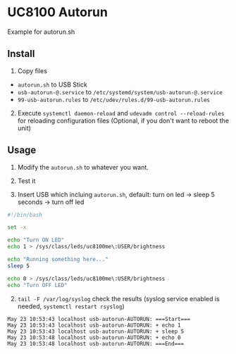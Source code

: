 # UC8100 Autorun
Example for autorun.sh

## Install
1. Copy files
  - `autorun.sh` to USB Stick
  - `usb-autorun-@.service` to `/etc/systemd/system/usb-autorun-@.service`
  - `99-usb-autorun.rules` to `/etc/udev/rules.d/99-usb-autorun.rules`
2. Execute `systemctl daemon-reload` and `udevadm control --reload-rules` for reloading configuration files (Optional, if you don't want to reboot the unit)

## Usage

1. Modify the `autorun.sh` to whatever you want.

2. Test it
  1. Insert USB which incluing `autorun.sh`, default: turn on led -> sleep 5 seconds -> turn off led
  ```bash
#!/bin/bash

set -x

echo "Turn ON LED"
echo 1 > /sys/class/leds/uc8100me\:USER/brightness

echo "Running something here..."
sleep 5

echo 0 > /sys/class/leds/uc8100me\:USER/brightness
echo "Turn OFF LED"
  ```
  2. `tail -F /var/log/syslog` check the results (syslog service enabled is needed, `systemctl restart rsyslog`)
  ```
May 23 10:53:43 localhost usb-autorun-AUTORUN: ===Start===
May 23 10:53:43 localhost usb-autorun-AUTORUN: + echo 1
May 23 10:53:43 localhost usb-autorun-AUTORUN: + sleep 5
May 23 10:53:48 localhost usb-autorun-AUTORUN: + echo 0
May 23 10:53:48 localhost usb-autorun-AUTORUN: ===End===
  ```
